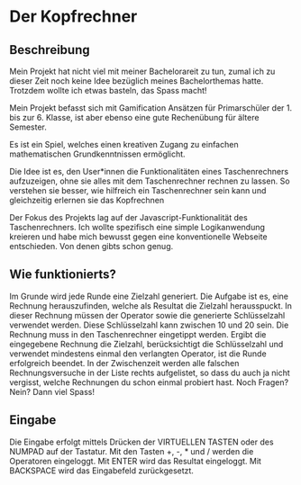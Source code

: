 # Der Kopfrechner

## Beschreibung

Mein Projekt hat nicht viel mit meiner Bachelorareit zu tun, zumal ich zu dieser Zeit noch keine Idee bezüglich meines Bachelorthemas hatte. Trotzdem wollte ich etwas basteln, das Spass macht!

Mein Projekt befasst sich mit Gamification Ansätzen für Primarschüler der 1. bis zur 6. Klasse, ist aber ebenso eine gute Rechenübung für ältere Semester. 

Es ist ein Spiel, welches einen kreativen Zugang zu einfachen mathematischen Grundkenntnissen ermöglicht.

Die Idee ist es, den User*innen die Funktionalitäten eines Taschenrechners aufzuzeigen, ohne sie alles mit dem Taschenrechner rechnen zu lassen. So verstehen sie besser, wie hilfreich ein Taschenrechner sein kann und gleichzeitig erlernen sie das Kopfrechnen

Der Fokus des Projekts lag auf der Javascript-Funktionalität des Taschenrechners. Ich wollte spezifisch eine simple Logikanwendung kreieren und habe mich bewusst gegen eine konventionelle Webseite entschieden. Von denen gibts schon genug.

## Wie funktionierts?

Im Grunde wird jede Runde eine Zielzahl generiert. Die Aufgabe ist es, eine Rechnung herauszufinden, welche als Resultat die Zielzahl herausspuckt. In dieser Rechnung müssen der Operator sowie die generierte Schlüsselzahl verwendet werden. Diese Schlüsselzahl kann zwischen 10 und 20 sein. Die Rechnung muss in den Taschenrechner eingetippt werden. Ergibt die eingegebene Rechnung die Zielzahl, berücksichtigt die Schlüsselzahl und verwendet mindestens einmal den verlangten Operator, ist die Runde erfolgreich beendet. In der Zwischenzeit werden alle falschen Rechnungsversuche in der Liste rechts aufgelistet, so dass du auch ja nicht vergisst, welche Rechnungen du schon einmal probiert hast. Noch Fragen? Nein? Dann viel Spass!

## Eingabe

Die Eingabe erfolgt mittels Drücken der VIRTUELLEN TASTEN oder des NUMPAD auf der Tastatur.
Mit den Tasten +, -, * und / werden die Operatoren eingeloggt. 
Mit ENTER wird das Resultat eingeloggt.
Mit BACKSPACE wird das Eingabefeld zurückgesetzt. 




